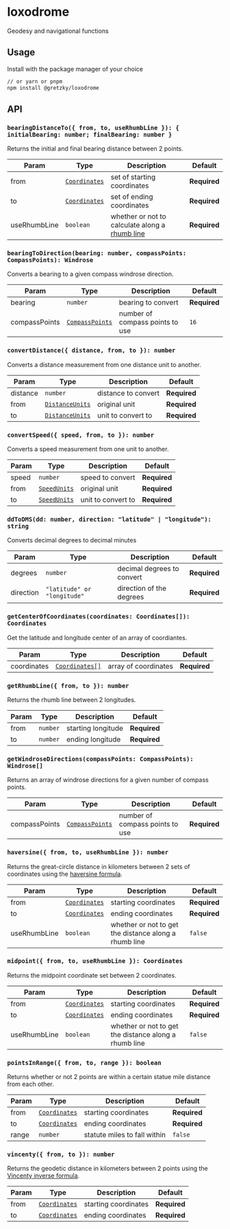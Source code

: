 # loxodrome

Geodesy and navigational functions

## Usage

Install with the package manager of your choice

```bash
// or yarn or pnpm
npm install @gretzky/loxodrome
```

## API

### `bearingDistanceTo({ from, to, useRhumbLine }): { initialBearing: number; finalBearing: number }`

Returns the initial and final bearing distance between 2 points.

| Param        | Type                                       | Description                                                                                | Default      |
| ------------ | ------------------------------------------ | ------------------------------------------------------------------------------------------ | ------------ |
| from         | [`Coordinates`](/src/types/coordinates.ts) | set of starting coordinates                                                                | **Required** |
| to           | [`Coordinates`](/src/types/coordinates.ts) | set of ending coordinates                                                                  | **Required** |
| useRhumbLine | `boolean`                                  | whether or not to calculate along a [rhumb line](https://en.wikipedia.org/wiki/Rhumb_line) | **Required** |

### `bearingToDirection(bearing: number, compassPoints: CompassPoints): Windrose`

Converts a bearing to a given compass windrose direction.

| Param         | Type                                     | Description                     | Default      |
| ------------- | ---------------------------------------- | ------------------------------- | ------------ |
| bearing       | `number`                                 | bearing to convert              | **Required** |
| compassPoints | [`CompassPoints`](/src/types/compass.ts) | number of compass points to use | `16`         |

### `convertDistance({ distance, from, to }): number`

Converts a distance measurement from one distance unit to another.

| Param    | Type                                      | Description         | Default      |
| -------- | ----------------------------------------- | ------------------- | ------------ |
| distance | `number`                                  | distance to convert | **Required** |
| from     | [`DistanceUnits`](/src/types/distance.ts) | original unit       | **Required** |
| to       | [`DistanceUnits`](/src/types/distance.ts) | unit to convert to  | **Required** |

### `convertSpeed({ speed, from, to }): number`

Converts a speed measurement from one unit to another.

| Param | Type                                | Description        | Default      |
| ----- | ----------------------------------- | ------------------ | ------------ |
| speed | `number`                            | speed to convert   | **Required** |
| from  | [`SpeedUnits`](/src/types/speed.ts) | original unit      | **Required** |
| to    | [`SpeedUnits`](/src/types/speed.ts) | unit to convert to | **Required** |

### `ddToDMS(dd: number, direction: "latitude" | "longitude"): string`

Converts decimal degrees to decimal minutes

| Param     | Type                        | Description                | Default      |
| --------- | --------------------------- | -------------------------- | ------------ |
| degrees   | `number`                    | decimal degrees to convert | **Required** |
| direction | `"latitude" or "longitude"` | direction of the degrees   | **Required** |

### `getCenterOfCoordinates(coordinates: Coordinates[]): Coordinates`

Get the latitude and longitude center of an array of coordiantes.

| Param       | Type                                         | Description          | Default      |
| ----------- | -------------------------------------------- | -------------------- | ------------ |
| coordinates | [`Coordinates[]`](/src/types/coordinates.ts) | array of coordinates | **Required** |

### `getRhumbLine({ from, to }): number`

Returns the rhumb line between 2 longitudes.

| Param | Type     | Description        | Default      |
| ----- | -------- | ------------------ | ------------ |
| from  | `number` | starting longitude | **Required** |
| to    | `number` | ending longitude   | **Required** |

### `getWindroseDirections(compassPoints: CompassPoints): Windrose[]`

Returns an array of windrose directions for a given number of compass points.

| Param         | Type                                     | Description                     | Default      |
| ------------- | ---------------------------------------- | ------------------------------- | ------------ |
| compassPoints | [`CompassPoints`](/src/types/compass.ts) | number of compass points to use | **Required** |

### `haversine({ from, to, useRhumbLine }): number`

Returns the great-circle distance in kilometers between 2 sets of coordinates using the [haversine formula](https://en.wikipedia.org/wiki/Versine#hav).

| Param        | Type                                       | Description                                           | Default      |
| ------------ | ------------------------------------------ | ----------------------------------------------------- | ------------ |
| from         | [`Coordinates`](/src/types/coordinates.ts) | starting coordinates                                  | **Required** |
| to           | [`Coordinates`](/src/types/coordinates.ts) | ending coordinates                                    | **Required** |
| useRhumbLine | `boolean`                                  | whether or not to get the distance along a rhumb line | `false`      |

### `midpoint({ from, to, useRhumbLine }): Coordinates`

Returns the midpoint coordinate set between 2 coordinates.

| Param        | Type                                       | Description                                           | Default      |
| ------------ | ------------------------------------------ | ----------------------------------------------------- | ------------ |
| from         | [`Coordinates`](/src/types/coordinates.ts) | starting coordinates                                  | **Required** |
| to           | [`Coordinates`](/src/types/coordinates.ts) | ending coordinates                                    | **Required** |
| useRhumbLine | `boolean`                                  | whether or not to get the distance along a rhumb line | `false`      |

### `pointsInRange({ from, to, range }): boolean`

Returns whether or not 2 points are within a certain statue mile distance from each other.

| Param | Type                                       | Description                  | Default      |
| ----- | ------------------------------------------ | ---------------------------- | ------------ |
| from  | [`Coordinates`](/src/types/coordinates.ts) | starting coordinates         | **Required** |
| to    | [`Coordinates`](/src/types/coordinates.ts) | ending coordinates           | **Required** |
| range | `number`                                   | statute miles to fall within | `false`      |

### `vincenty({ from, to }): number`

Returns the geodetic distance in kilometers between 2 points using the [Vincenty inverse formula](https://en.wikipedia.org/wiki/Vincenty%27s_formulae).

| Param | Type                                       | Description          | Default      |
| ----- | ------------------------------------------ | -------------------- | ------------ |
| from  | [`Coordinates`](/src/types/coordinates.ts) | starting coordinates | **Required** |
| to    | [`Coordinates`](/src/types/coordinates.ts) | ending coordinates   | **Required** |
